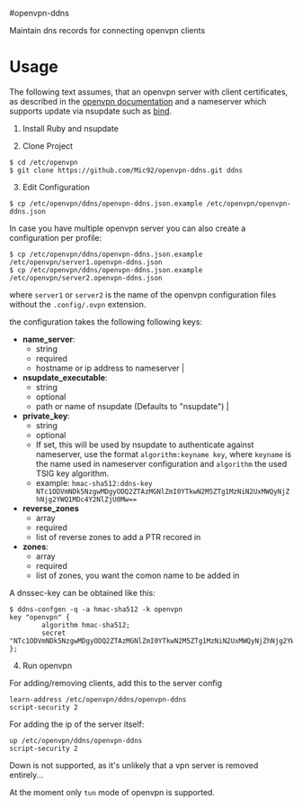 #openvpn-ddns

Maintain dns records for connecting openvpn clients

# Usage

The following text assumes, that an openvpn server with client certificates,
as described in the [openvpn documentation](https://openvpn.net/index.php/open-source/documentation/miscellaneous/77-rsa-key-management.html)
and a nameserver which supports update via nsupdate such as [bind](https://www.isc.org/downloads/bind/).

1. Install Ruby and nsupdate

2. Clone Project

```
$ cd /etc/openvpn
$ git clone https://github.com/Mic92/openvpn-ddns.git ddns
```

3. Edit Configuration

```
$ cp /etc/openvpn/ddns/openvpn-ddns.json.example /etc/openvpn/openvpn-ddns.json
```

In case you have multiple openvpn server you can also create a configuration per
profile:

```
$ cp /etc/openvpn/ddns/openvpn-ddns.json.example /etc/openvpn/server1.openvpn-ddns.json
$ cp /etc/openvpn/ddns/openvpn-ddns.json.example /etc/openvpn/server2.openvpn-ddns.json
```

where `server1` or `server2` is the name of the openvpn configuration files without the
`.config/.ovpn` extension.

the configuration takes the following following keys:

- **name_server**: 
  - string
  - required
  - hostname or ip address to nameserver                                                        |
- **nsupdate_executable**:
  - string
  - optional
  - path or name of nsupdate (Defaults to "nsupdate")                                           |
- **private_key**: 
  - string
  - optional
  - If set, this will be used by nsupdate to authenticate against nameserver, use the format `algorithm:keyname key`, where `keyname` is the name used in nameserver configuration and `algorithm` the used TSIG key algorithm.
  - example: `hmac-sha512:ddns-key NTc1ODVmNDk5NzgwMDgyODQ2ZTAzMGNlZmI0YTkwN2M5ZTg1MzNiN2UxMWQyNjZhNjg2YWQ1MDc4Y2NlZjU0Mw==`
- **reverse_zones**
  - array
  - required
  - list of reverse zones to add a PTR recored in
- **zones**:
  - array
  - required
  - list of zones, you want the comon name to be added in

A dnssec-key can be obtained like this:

```
$ ddns-confgen -q -a hmac-sha512 -k openvpn
key "openvpn" {
        algorithm hmac-sha512;
        secret "NTc1ODVmNDk5NzgwMDgyODQ2ZTAzMGNlZmI0YTkwN2M5ZTg1MzNiN2UxMWQyNjZhNjg2YWQ1MDc4Y2NlZjU0Mw==";
};
```

4. Run openvpn

For adding/removing clients, add this to the server config

```
learn-address /etc/openvpn/ddns/openvpn-ddns
script-security 2
```

For adding the ip of the server itself:
```
up /etc/openvpn/ddns/openvpn-ddns
script-security 2
```

Down is not supported, as it's unlikely that a vpn server is removed entirely...

At the moment only `tun` mode of openvpn is supported.
